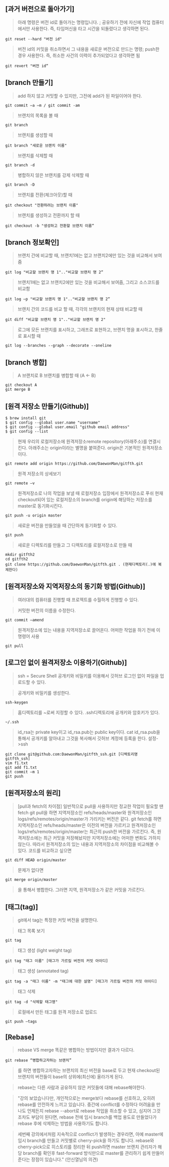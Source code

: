 ## [과거 버전으로 돌아가기]
> 아래 명령은 버전 id로 돌아가는 명령입니다. ; 공유하기 전에 자신에 작업 컴퓨터에서만 사용한다.
즉, 타임머신을 타고 시간을 되돌렸다고 생각하면 된다.

    git reset --hard "버전 id" 
> 버전 id의 커밋을 취소하면서 그 내용을 새로운 버전으로 만드는 명령; push한 경우 사용한다.
즉, 취소한 사건의 이력이 추가되었다고 생각하면 됨

    git revert "버전 id“

## [branch 만들기]
> add 하지 않고 커밋할 수 있지만, 그전에 add가 된 파일이어야 한다.

    git commit –a –m / git commit -am
> 브랜치의 목록을 볼 때

    git branch
> 브랜치를 생성할 때 

    git branch "새로운 브랜치 이름"
> 브랜치를 삭제할 때

    git branch -d
> 병합하지 않은 브랜치를 강제 삭제할 때 

    git branch -D
> 브랜치를 전환(체크아웃)할 때
    
	git checkout "전환하려는 브랜치 이름"
> 브랜치를 생성하고 전환까지 할 때 
    
	git checkout -b "생성하고 전환할 브랜치 이름“

## [branch 정보확인]
> 브랜치 간에 비교할 때, 브랜치1에는 없고 브랜치2에만 있는 것을 비교해서 보여줌
    
	git log "비교할 브랜치 명 1".."비교할 브랜치 명 2“
> 브랜치1에는 없고 브랜치2에만 있는 것을 비교해서 보여줌, 그리고 소스코드를 비교함
    
	git log –p "비교할 브랜치 명 1".."비교할 브랜치 명 2“
> 브랜치 간의 코드를 비교 할 때, 각각의 브랜치의 현재 상태 비교할 때 
    
	git diff "비교할 브랜치 명 1".."비교할 브랜치 명 2"
> 로그에 모든 브랜치를 표시하고, 그래프로 표현하고, 브랜치 명을 표시하고, 한줄로 표시할 때 
    
	git log --branches --graph --decorate --oneline

## [branch 병합]
> A 브랜치로 B 브랜치를 병합할 때 (A ← B)
    
	git checkout A
	git merge B

## [원격 저장소 만들기(Github)]
    $ brew install git
    $ git config --global user.name "username"
    $ git config --global user.email "github email address"
    $ git config --list

> 현재 우리의 로컬저장소에 원격저장소remote repository(아래주소)를 연결시킨다. 아래주소는 origin이라는 별명을 붙여준다. origin은 기본적인 원격저장소이다.
    
	git remote add origin https://github.com/DaewonMan/gitfth.git
> 원격 저장소의 상세보기
    
	git remote –v
> 원격저장소로 나의 작업을 보낼 때 로컬저장소 입장에서 원격저장소로 푸쉬
> 현재 checkout되어 있는 로컬저장소의 branch를 origin에 해당하는 저장소를 master로 동기화시킨다.
    
	git push -u origin master
> 새로운 버전을 만들었을 때 간단하게 동기화할 수 있다.
    
	git push
> 새로운 디렉토리를 만들고 그 디렉토리를 로컬저장소로 만들 때
    
	mkdir gitfth2
	cd gitfth2
	git clone https://github.com/DaewonMan/gitfth.git . (현재디렉토리(.)에 복제한다)

## [원격저장소와 지역저장소의 동기화 방법(Github)]
> 여러대의 컴퓨터를 진행할 때 프로젝트를 수월하게 진행할 수 있다.

> 커밋한 버전의 이름을 수정한다.
    
	git commit —amend
> 원격저장소에 있는 내용을 지역저장소로 끌어온다. 어떠한 작업을 하기 전에 이 명령어 사용
    
	git pull

## [로그인 없이 원격저장소 이용하기(Github)]
> ssh = Secure Shell
> 공개키와 비밀키를 이용해서 깃허브 로그인 없이 파일을 업로드할 수 있다.

> 공개키와 비밀키를 생성한다.
    
	ssh-keygen
> 홈디렉토리를 ~로써 지정할 수 있다. .ssh디렉토리에 공개키와 암호키가 있다.
    
	~/.ssh
> id_rsa는 private key이고 id_rsa.pub는 public key이다. 
> cat id_rsa.pub을 통해서 공개키를 알아내고 그것을 복사해서 깃허브 계정에 등록을 한다. 설정->ssh
    
	git clone git@github.com:DaewonMan/gitfth_ssh.git [디렉토리명 gitfth_ssh]
    vim f1.txt
    git add f1.txt
    git commit –m 1
    git push

## [원격저장소의 원리]
> [pull과 fetch의 차이점]
> 일반적으로 pull을 사용하지만 정교한 작업이 필요할 땐 fetch
> git pull을 하면 지역저장소인 refs/heads/master와 원격저장소인 logs/refs/remotes/origin/master가 가리키는 버전은 같다.
> git fetch를 하면 지역저장소인 refs/heads/master은 이전의 버전을 가르키고 원격저장소인 logs/refs/remotes/origin/master는 최근의 push한 버전을 가르킨다.
> 즉, 원격저장소에는 최근 커밋을 저장해놨지만 지역저장소에는 어떠한 변화도 가하지 않는다.
> 따라서 원격저장소의 있는 내용과 지역저장소의 차이점을 비교해볼 수 있다.
> 코드를 비교하고 싶으면
    
	git diff HEAD origin/master
> 문제가 없다면
    
	git merge origin/master
> 을 통해서 병합한다. 그러면 지역, 원격저장소가 같은 커밋을 가르킨다.

## [태그(tag)]
> git에서 tag는 특정한 커밋 버전을 설명한다.

> 태그 목록 보기
    
	git tag
> 태그 생성 (light weight tag)
    
	git tag "태그 이름" [태그가 가르킬 버전의 커밋 아이디]
> 태그 생성 (annotated tag)
    
	git tag -a "태그 이름" -m "태그에 대한 설명" [태그가 가르킬 버전의 커밋 아이디]
> 태그 삭제
    
	git tag -d "삭제할 태그명"
> 로컬에서 만든 태그를 원격 저장소로 업로드
    
	git push —tags

## [Rebase]
> rebase VS merge
> 똑같은 병합하는 방법이지만 결과가 다르다.

    git rebase “병합하고자하는 브랜치”
> 를 하면 병합하고자하는 브랜치의 최신 버전을 base로 두고 현재 checkout된 브랜치의 버전들이 base의 상위에(최신에) 올라가게 된다.

> rebase는 다른 사람과 공유하지 않은 커밋들에 대해 rebase해야한다.

> "강의 보았습니다만, 개인적으로는 merge보다 rebase를 선호하고, 오히려 rebase를 안전하게 느끼고 있습니다. 중간에 conflict를 수정하다 어려움을 만나도 언제든지 rebase --abort로 rebase 작업을 취소할 수 있고, 심지어 그것 조차도 부담이 된다면, rebase 전에 임시 branch를 백업 용도로 만들었다가 rebase 후에 삭제하는 방법을 사용하기도 합니다.

> 세번째 강의에서처럼 지속적으로 conflict가 발생하는 경우라면, 아예 master에 임시 branch를 만들고 커밋별로 cherry-pick을 하기도 합니다.
rebase와 cherry-pick으로 히스토리를 정리한 뒤 push하면 master 브랜치 관리자가 해당 branch를 확인후 fast-forward 방식만으로 master를 관리하기 쉽게 만들어준다는 장점이 있습니다." (안신열님의 의견)
